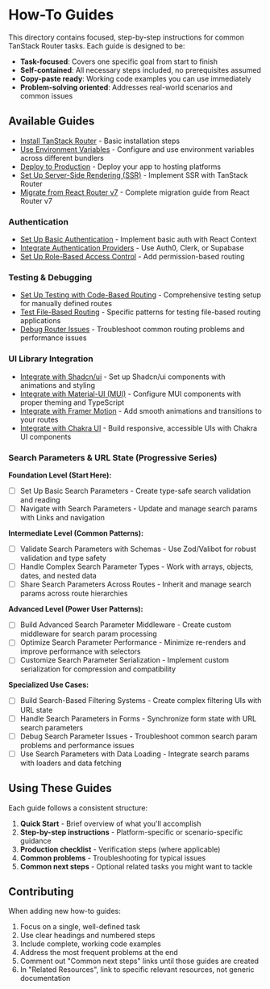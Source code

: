 # How-To Guides

This directory contains focused, step-by-step instructions for common TanStack Router tasks. Each guide is designed to be:

- **Task-focused**: Covers one specific goal from start to finish
- **Self-contained**: All necessary steps included, no prerequisites assumed
- **Copy-paste ready**: Working code examples you can use immediately
- **Problem-solving oriented**: Addresses real-world scenarios and common issues

## Available Guides

- [Install TanStack Router](./install.md) - Basic installation steps
- [Use Environment Variables](./use-environment-variables.md) - Configure and use environment variables across different bundlers
- [Deploy to Production](./deploy-to-production.md) - Deploy your app to hosting platforms
- [Set Up Server-Side Rendering (SSR)](./setup-ssr.md) - Implement SSR with TanStack Router
- [Migrate from React Router v7](./migrate-from-react-router.md) - Complete migration guide from React Router v7

### Authentication

- [Set Up Basic Authentication](./setup-authentication.md) - Implement basic auth with React Context
- [Integrate Authentication Providers](./setup-auth-providers.md) - Use Auth0, Clerk, or Supabase
- [Set Up Role-Based Access Control](./setup-rbac.md) - Add permission-based routing

### Testing & Debugging

- [Set Up Testing with Code-Based Routing](./setup-testing.md) - Comprehensive testing setup for manually defined routes
- [Test File-Based Routing](./test-file-based-routing.md) - Specific patterns for testing file-based routing applications
- [Debug Router Issues](./debug-router-issues.md) - Troubleshoot common routing problems and performance issues

### UI Library Integration

- [Integrate with Shadcn/ui](./integrate-shadcn-ui.md) - Set up Shadcn/ui components with animations and styling
- [Integrate with Material-UI (MUI)](./integrate-material-ui.md) - Configure MUI components with proper theming and TypeScript
- [Integrate with Framer Motion](./integrate-framer-motion.md) - Add smooth animations and transitions to your routes
- [Integrate with Chakra UI](./integrate-chakra-ui.md) - Build responsive, accessible UIs with Chakra UI components

### Search Parameters & URL State (Progressive Series)

**Foundation Level (Start Here):**
- [ ] Set Up Basic Search Parameters - Create type-safe search validation and reading
- [ ] Navigate with Search Parameters - Update and manage search params with Links and navigation

**Intermediate Level (Common Patterns):**
- [ ] Validate Search Parameters with Schemas - Use Zod/Valibot for robust validation and type safety
- [ ] Handle Complex Search Parameter Types - Work with arrays, objects, dates, and nested data
- [ ] Share Search Parameters Across Routes - Inherit and manage search params across route hierarchies

**Advanced Level (Power User Patterns):**
- [ ] Build Advanced Search Parameter Middleware - Create custom middleware for search param processing
- [ ] Optimize Search Parameter Performance - Minimize re-renders and improve performance with selectors
- [ ] Customize Search Parameter Serialization - Implement custom serialization for compression and compatibility

**Specialized Use Cases:**
- [ ] Build Search-Based Filtering Systems - Create complex filtering UIs with URL state
- [ ] Handle Search Parameters in Forms - Synchronize form state with URL search parameters
- [ ] Debug Search Parameter Issues - Troubleshoot common search param problems and performance issues
- [ ] Use Search Parameters with Data Loading - Integrate search params with loaders and data fetching

## Using These Guides

Each guide follows a consistent structure:

1. **Quick Start** - Brief overview of what you'll accomplish
2. **Step-by-step instructions** - Platform-specific or scenario-specific guidance
3. **Production checklist** - Verification steps (where applicable)
4. **Common problems** - Troubleshooting for typical issues
5. **Common next steps** - Optional related tasks you might want to tackle

## Contributing

When adding new how-to guides:

1. Focus on a single, well-defined task
2. Use clear headings and numbered steps
3. Include complete, working code examples
4. Address the most frequent problems at the end
5. Comment out "Common next steps" links until those guides are created
6. In "Related Resources", link to specific relevant resources, not generic documentation
